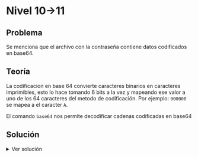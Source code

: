 # Nivel 10->11

## Problema

Se menciona que el archivo con la contraseña contiene datos codificados en base64.

## Teoría

La codificacion en base 64 convierte caracteres binarios en caracteres imprimibles, esto lo hace tomando 6 bits a la vez y mapeando ese valor a uno de los 64 caracteres del metodo de codificación. Por ejemplo:
`000000` se mapea a el caracter `A`.

El comando `base64` nos permite decodificar cadenas codificadas en base64

## Solución

<details>

<summary>Ver solución</summary>

Para encontrar la contraseña simplemente decodificamos el archivo `data.txt`, con la bandera `-d`

```bash
base64 -d data.txt
```

</details>
